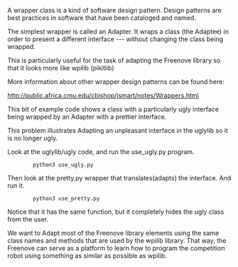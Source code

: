 A wrapper class is a kind of software design pattern.
Design patterns are best practices in software that have been cataloged and named.

The simplest wrapper is called an Adapter. It wraps a class (the Adaptee) in order to present a different interface --- without changing the class being wrapped.

This is particularly useful for the task of adapting
the Freenove library so that it looks more like wpilib (pikitlib)

More information about other wrapper design patterns can be found
here:

http://public.africa.cmu.edu/cbishop/jsmart/notes/Wrappers.html

This bit of example code shows a class with a particularly ugly interface being wrapped by an Adapter with a prettier interface.

This problem illustrates Adapting an unpleasant interface in the uglylib
so it is no longer ugly.


Look at the uglylib/ugly code, and run the
use_ugly.py program.

            python3 use_ugly.py


Then look at the pretty.py wrapper that translates(adapts) the
interface.    And run it.

            python3 use_pretty.py

Notice that it has the same function, but
it completely hides the ugly class from the user.

We want to Adapt most of the Freenove library elements
using the same class names and methods that are used by the wpilib library.
That way, the Freenove can serve as a platform to learn
how to program the competition robot using something as similar as possible
as wpilib.


